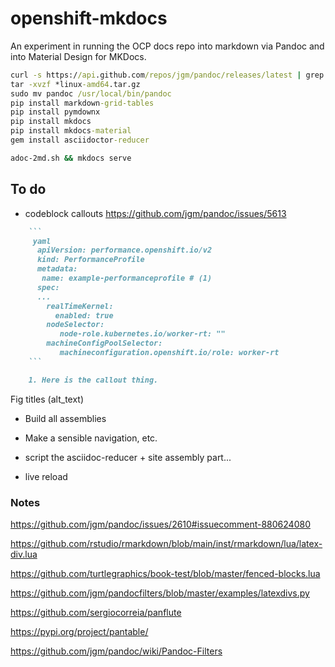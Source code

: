 # openshift-mkdocs

An experiment in running the OCP docs repo into markdown via Pandoc and into Material Design for MKDocs. 

```cmd
curl -s https://api.github.com/repos/jgm/pandoc/releases/latest | grep "browser_download_url.*linux-amd64.tar.gz" | cut -d : -f 2,3 | tr -d \" | wget -qi -
tar -xvzf *linux-amd64.tar.gz
sudo mv pandoc /usr/local/bin/pandoc
pip install markdown-grid-tables
pip install pymdownx
pip install mkdocs
pip install mkdocs-material
gem install asciidoctor-reducer
```

```cmd
adoc-2md.sh && mkdocs serve
```

## To do 

* codeblock callouts https://github.com/jgm/pandoc/issues/5613

`````` markdown
    ```
     yaml
      apiVersion: performance.openshift.io/v2
      kind: PerformanceProfile
      metadata:
       name: example-performanceprofile # (1)
      spec:
      ...
        realTimeKernel:
          enabled: true
        nodeSelector:
           node-role.kubernetes.io/worker-rt: ""
        machineConfigPoolSelector:
           machineconfiguration.openshift.io/role: worker-rt
    ```

    1. Here is the callout thing.
``````

Fig titles (alt_text)

* Build all assemblies

* Make a sensible navigation, etc.

* script the asciidoc-reducer + site assembly part...

* live reload

### Notes

https://github.com/jgm/pandoc/issues/2610#issuecomment-880624080

https://github.com/rstudio/rmarkdown/blob/main/inst/rmarkdown/lua/latex-div.lua

https://github.com/turtlegraphics/book-test/blob/master/fenced-blocks.lua

https://github.com/jgm/pandocfilters/blob/master/examples/latexdivs.py

https://github.com/sergiocorreia/panflute

https://pypi.org/project/pantable/

https://github.com/jgm/pandoc/wiki/Pandoc-Filters
